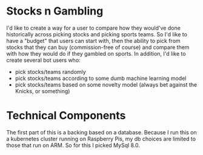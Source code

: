 # Stocks n Gambling

I'd like to create a way for a user to compare how they would've done historically across picking stocks and picking sports teams.  So I'd like to have a "budget" that users can start with, then the ability to pick from stocks that they can buy (commission-free of course) and compare them with how they would do if they gambled on sports.  In addition, I'd like to create several bot users who:
- pick stocks/teams randomly
- pick stocks/teams according to some dumb machine learning model
- pick stocks/teams based on some novelty model (always bet against the Knicks, or something)

# Technical Components

The first part of this is a backing based on a database.  Because I run this on a kubernetes cluster running on Raspberry Pis, my db choices are limited to those that run on ARM.  So for this I picked MySql 8.0.

